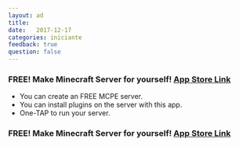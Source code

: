 ```yaml
---
layout: ad
title:  
date:   2017-12-17
categories: iniciante
feedback: true
question: false
---
```


### FREE! Make Minecraft Server for yourself! [App Store Link](https://itunes.apple.com/app/id1332461218)   

- You can create an FREE MCPE server.
- You can install plugins on the server with this app.
- One-TAP to run your server.

### FREE! Make Minecraft Server for yourself! [App Store Link](https://itunes.apple.com/app/id1332461218) 
